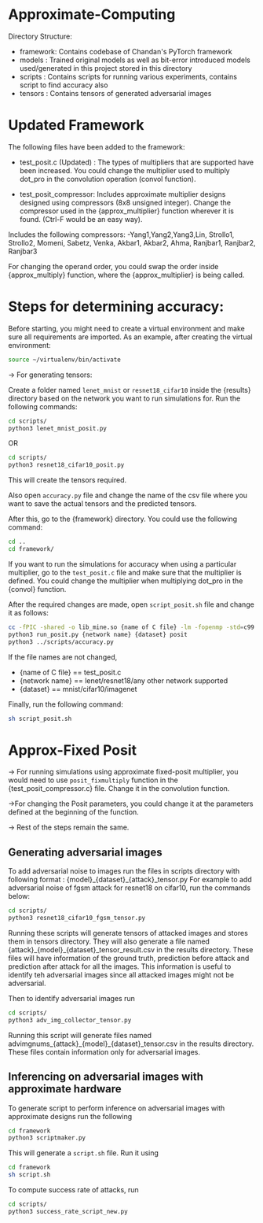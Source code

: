 # Approximate-Computing

Directory Structure:
- framework: Contains codebase of Chandan's PyTorch framework
- models   : Trained original models as well as bit-error introduced models used/generated in this project stored in this directory
- scripts  : Contains scripts for running various experiments, contains script to find accuracy also
- tensors  : Contains tensors of generated adversarial images



# Updated Framework
The following files have been added to the framework:
- test_posit.c (Updated) : The types of multipliers that are supported have been increased. You could change the multiplier used to multiply dot_pro in the convolution operation (convol function).

- test_posit_compressor: Includes approximate multiplier designs designed using compressors (8x8 unsigned integer). Change the compressor used in the {approx_multiplier} function wherever it is found. (Ctrl-F would be an easy way).

Includes the following compressors:
-Yang1,Yang2,Yang3,Lin, Strollo1, Strollo2, Momeni, Sabetz, Venka, Akbar1, Akbar2, Ahma, Ranjbar1, Ranjbar2, Ranjbar3

For changing the operand order, you could swap the order inside {approx_multiply} function, where the {approx_multiplier} is being called.


# Steps for determining accuracy:
Before starting, you might need to create a virtual environment and make sure all requirements are imported. As an example, after creating the virtual environment:
 ```bash
 source ~/virtualenv/bin/activate
 ```
 
-> For generating tensors:

Create a folder named `lenet_mnist` or `resnet18_cifar10` inside the {results} directory based on the network you want to run simulations for. Run the following commands:

```bash
cd scripts/
python3 lenet_mnist_posit.py
```
OR
```bash
cd scripts/
python3 resnet18_cifar10_posit.py
```

This will create the tensors required.

Also open `accuracy.py` file and change the name of the csv file where you want to save the actual tensors and the predicted tensors.

After this, go to the {framework} directory. You could use the following command:

```bash
cd ..
cd framework/
```
If you want to run the simulations for accuracy when using a particular multiplier, go to the `test_posit.c` file and make sure that the multiplier is defined. You could change the multiplier when multiplying dot_pro in the {convol} function.

After the required changes are made, open `script_posit.sh` file and change it as follows:

```bash
cc -fPIC -shared -o lib_mine.so {name of C file} -lm -fopenmp -std=c99
python3 run_posit.py {network name} {dataset} posit
python3 ../scripts/accuracy.py
```
If the file names are not changed, 

- {name of C file} == test_posit.c
- {network name} == lenet/resnet18/any other network supported
- {dataset} == mnist/cifar10/imagenet

Finally, run the following command:

```bash
sh script_posit.sh
```

# Approx-Fixed Posit

-> For running simulations using approximate fixed-posit multiplier, you would need to use `posit_fixmultiply` function in the {test_posit_compressor.c} file. Change it in the convolution function.

->For changing the Posit parameters, you could change it at the parameters defined at the beginning of the function.

-> Rest of the steps remain the same.

## Generating adversarial images

To add adversarial noise to images run the files in scripts directory with following format : {model}\_{dataset}\_{attack}\_tensor.py
For example to add adversarial noise of fgsm attack for resnet18 on cifar10, run the commands below:
```bash
cd scripts/
python3 resnet18_cifar10_fgsm_tensor.py
```
Running these scripts will generate tensors of attacked images and stores them in tensors directory. They will also generate a file named {attack}\_{model}\_{dataset}\_tensor\_result.csv in the results directory. These files will have information of the ground truth, prediction before attack and prediction after attack for all the images. This information is useful to identify teh adversarial images since all attacked images might not be adversarial.

Then to identify adversarial images run
```bash
cd scripts/
python3 adv_img_collector_tensor.py
```
Running this script will generate files named advimgnums_{attack}\_{model}\_{dataset}\_tensor.csv in the results directory. These files contain information only for adversarial images.

## Inferencing on adversarial images with approximate hardware
To generate script to perform inference on adversarial images with approximate designs run the following
```bash
cd framework
python3 scriptmaker.py
```

This will generate a `script.sh` file. Run it using
```bash
cd framework
sh script.sh
```

To compute success rate of attacks, run
```bash
cd scripts/
python3 success_rate_script_new.py
```
